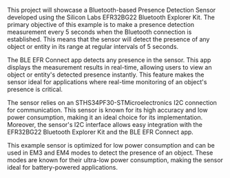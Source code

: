 This project will showcase a Bluetooth-based Presence Detection Sensor developed using the Silicon Labs EFR32BG22 Bluetooth Explorer Kit. The primary objective of this example is to make a presence detection measurement every 5 seconds when the Bluetooth connection is established. This means that the sensor will detect the presence of any object or entity in its range at regular intervals of 5 seconds.

The BLE EFR Connect app detects any presence in the sensor. This app displays the measurement results in real-time, allowing users to view an object or entity's detected presence instantly. This feature makes the sensor ideal for applications where real-time monitoring of an object's presence is critical.

The sensor relies on an STHS34PF30-STMicroelectronics I2C connection for communication. This sensor is known for its high accuracy and low power consumption, making it an ideal choice for its implementation. Moreover, the sensor's I2C interface allows easy integration with the EFR32BG22 Bluetooth Explorer Kit and the BLE EFR Connect app.

This example sensor is optimized for low power consumption and can be used in EM3 and EM4 modes to detect the presence of an object. These modes are known for their ultra-low power consumption, making the sensor ideal for battery-powered applications.
